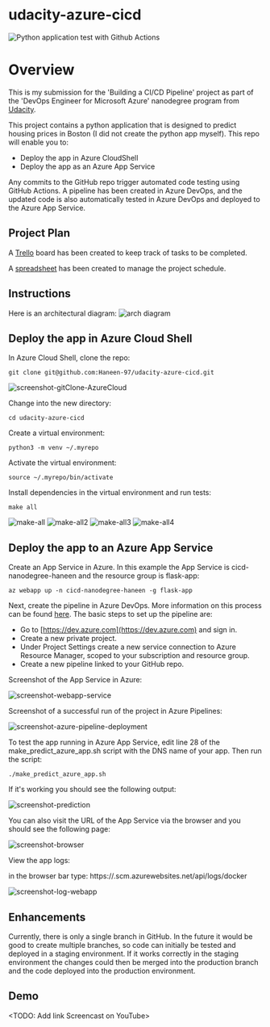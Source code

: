 # udacity-azure-cicd
![Python application test with Github Actions](https://github.com/Haneen-97/udacity-azure-cicd/workflows/Python%20application%20test%20with%20Github%20Actions/badge.svg)


# Overview

This is my submission for the 'Building a CI/CD Pipeline' project as part of the 'DevOps Engineer for Microsoft Azure' nanodegree program from [Udacity](https://udacity.com).

This project contains a python application that is designed to predict housing prices in Boston (I did not create the python app myself). This repo will enable you to:
- Deploy the app in Azure CloudShell
- Deploy the app as an Azure App Service

Any commits to the GitHub repo trigger automated code testing using GitHub Actions. A pipeline has been created in Azure DevOps, and the updated code is also automatically tested in Azure DevOps and deployed to the Azure App Service. 

## Project Plan

A [Trello](https://trello.com/b/xtbJ4xMa/building-a-ci-cd-pipeline-udacity-project) board has been created to keep track of tasks to be completed.

A [spreadsheet](project-schedule-h.xlsx) has been created to manage the project schedule.

## Instructions

Here is an architectural diagram:
![arch diagram](https://user-images.githubusercontent.com/43758373/104777577-f016dc00-578c-11eb-82f7-f6da3ba19f5c.PNG)

## Deploy the app in Azure Cloud Shell
In Azure Cloud Shell, clone the repo:
```
git clone git@github.com:Haneen-97/udacity-azure-cicd.git
```
![screenshot-gitClone-AzureCloud](https://user-images.githubusercontent.com/43758373/104778534-8c8dae00-578e-11eb-9b3f-fbd59bde16fd.PNG)


Change into the new directory:
```
cd udacity-azure-cicd
```

Create a virtual environment:
```
python3 -m venv ~/.myrepo
```

Activate the virtual environment:
```
source ~/.myrepo/bin/activate
```

Install dependencies in the virtual environment and run tests:
```
make all
```
![make-all](https://user-images.githubusercontent.com/43758373/104778690-d5456700-578e-11eb-8159-63181a2c61c0.PNG)
![make-all2](https://user-images.githubusercontent.com/43758373/104778688-d4acd080-578e-11eb-9bde-f13800ba9c31.PNG)
![make-all3](https://user-images.githubusercontent.com/43758373/104778685-d4143a00-578e-11eb-924d-5c4c813f2f01.PNG)
![make-all4](https://user-images.githubusercontent.com/43758373/104778682-d37ba380-578e-11eb-836d-8e9bc715f55c.PNG)


## Deploy the app to an Azure App Service

Create an App Service in Azure. In this example the App Service is cicd-nanodegree-haneen and the resource group is flask-app:
```
az webapp up -n cicd-nanodegree-haneen -g flask-app
```

Next, create the pipeline in Azure DevOps. More information on this process can be found [here](https://docs.microsoft.com/en-us/azure/devops/pipelines/ecosystems/python-webapp?view=azure-devops&WT.mc_id=udacity_learn-wwl). The basic steps to set up the pipeline are:

- Go to [https://dev.azure.com](https://dev.azure.com) and sign in.
- Create a new private project.
- Under Project Settings create a new service connection to Azure Resource Manager, scoped to your subscription and resource group.
- Create a new pipeline linked to your GitHub repo.

Screenshot of the App Service in Azure:

![screenshot-webapp-service](https://user-images.githubusercontent.com/43758373/104779603-6a952b00-5790-11eb-9f6a-6a31b506364c.PNG)

Screenshot of a successful run of the project in Azure Pipelines:

![screenshot-azure-pipeline-deployment](https://user-images.githubusercontent.com/43758373/104779545-55200100-5790-11eb-9dd8-ca3e0153e3df.PNG)

To test the app running in Azure App Service, edit line 28 of the make_predict_azure_app.sh script with the DNS name of your app. Then run the script:
```
./make_predict_azure_app.sh 
```

If it's working you should see the following output:

![screenshot-prediction](https://user-images.githubusercontent.com/43758373/104778892-2ce3d280-578f-11eb-8441-51b95f34f267.PNG)

You can also visit the URL of the App Service via the browser and you should see the following page:

![screenshot-browser](https://user-images.githubusercontent.com/43758373/104779465-36216f00-5790-11eb-8561-2869ad9dd09d.PNG)

View the app logs:

in the browser bar type: https://<app-name>.scm.azurewebsites.net/api/logs/docker


![screenshot-log-webapp](https://user-images.githubusercontent.com/43758373/104779427-2a35ad00-5790-11eb-8da3-69c7bc269d51.PNG)


> 

## Enhancements

Currently, there is only a single branch in GitHub. In the future it would be good to create multiple branches, so code can initially be tested and deployed in a staging environment. If it works correctly in the staging environment the changes could then be merged into the production branch and the code deployed into the production environment.

## Demo 

<TODO: Add link Screencast on YouTube>



